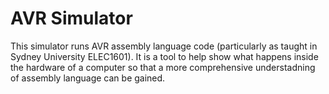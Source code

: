 # AVR Simulator

This simulator runs AVR assembly language code (particularly as taught in Sydney University ELEC1601). It is a tool to help show what happens inside the hardware of a computer so that a more comprehensive understadning of assembly language can be gained.

